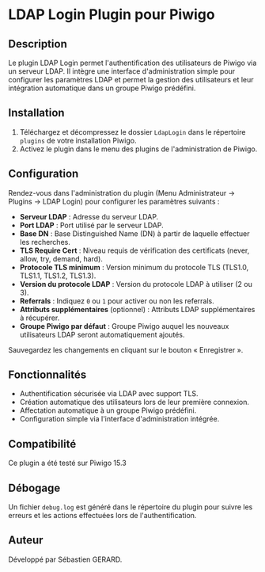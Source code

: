 # LDAP Login Plugin pour Piwigo

## Description
Le plugin LDAP Login permet l'authentification des utilisateurs de Piwigo via un serveur LDAP. Il intègre une interface d'administration simple pour configurer les paramètres LDAP et permet la gestion des utilisateurs et leur intégration automatique dans un groupe Piwigo prédéfini.

## Installation
1. Téléchargez et décompressez le dossier `LdapLogin` dans le répertoire `plugins` de votre installation Piwigo.
2. Activez le plugin dans le menu des plugins de l'administration de Piwigo.

## Configuration
Rendez-vous dans l'administration du plugin (Menu Administrateur → Plugins → LDAP Login) pour configurer les paramètres suivants :

- **Serveur LDAP** : Adresse du serveur LDAP.
- **Port LDAP** : Port utilisé par le serveur LDAP.
- **Base DN** : Base Distinguished Name (DN) à partir de laquelle effectuer les recherches.
- **TLS Require Cert** : Niveau requis de vérification des certificats (never, allow, try, demand, hard).
- **Protocole TLS minimum** : Version minimum du protocole TLS (TLS1.0, TLS1.1, TLS1.2, TLS1.3).
- **Version du protocole LDAP** : Version du protocole LDAP à utiliser (2 ou 3).
- **Referrals** : Indiquez `0` ou `1` pour activer ou non les referrals.
- **Attributs supplémentaires** (optionnel) : Attributs LDAP supplémentaires à récupérer.
- **Groupe Piwigo par défaut** : Groupe Piwigo auquel les nouveaux utilisateurs LDAP seront automatiquement ajoutés.

Sauvegardez les changements en cliquant sur le bouton « Enregistrer ».

## Fonctionnalités
- Authentification sécurisée via LDAP avec support TLS.
- Création automatique des utilisateurs lors de leur première connexion.
- Affectation automatique à un groupe Piwigo prédéfini.
- Configuration simple via l'interface d'administration intégrée.

## Compatibilité
Ce plugin a été testé sur Piwigo 15.3

## Débogage
Un fichier `debug.log` est généré dans le répertoire du plugin pour suivre les erreurs et les actions effectuées lors de l'authentification.

## Auteur
Développé par Sébastien GERARD.

